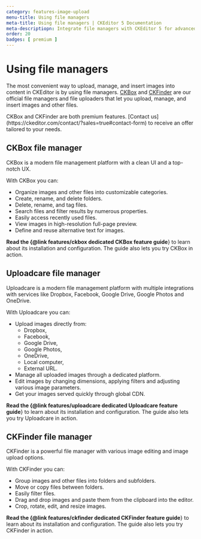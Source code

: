 ```yaml
---
category: features-image-upload
menu-title: Using file managers
meta-title: Using file managers | CKEditor 5 Documentation
meta-descriptiopn: Integrate file managers with CKEditor 5 for advanced image uploads. Learn how to connect, configure, and use file management tools.
order: 20
badges: [ premium ]
---
```


# Using file managers

The most convenient way to upload, manage, and insert images into content in CKEditor is by using file managers. [CKBox](https://ckeditor.com/ckbox/) and [CKFinder](https://ckeditor.com/ckfinder/) are our official file managers and file uploaders that let you upload, manage, and insert images and other files.

<info-box>
	CKBox and CKFinder are both premium features. [Contact us](https://ckeditor.com/contact/?sales=true#contact-form) to receive an offer tailored to your needs.
</info-box>

## CKBox file manager

CKBox is a modern file management platform with a clean UI and a top-notch UX.

With CKBox you can:
* Organize images and other files into customizable categories.
* Create, rename, and delete folders.
* Delete, rename, and tag files.
* Search files and filter results by numerous properties.
* Easily access recently used files.
* View images in high-resolution full-page preview.
* Define and reuse alternative text for images.

**Read the {@link features/ckbox dedicated CKBox feature guide**} to learn about its installation and configuration. The guide also lets you try CKBox in action.

## Uploadcare file manager

Uploadcare is a modern file management platform with multiple integrations with services like Dropbox, Facebook, Google Drive, Google Photos and OneDrive.

With Uploadcare you can:
* Upload images directly from:
	* Dropbox,
	* Facebook,
	* Google Drive,
	* Google Photos,
	* OneDrive,
	* Local computer,
	* External URL.
* Manage all uploaded images through a dedicated platform.
* Edit images by changing dimensions, applying filters and adjusting various image parameters.
* Get your images served quickly through global CDN.

**Read the {@link features/uploadcare dedicated Uploadcare feature guide**} to learn about its installation and configuration. The guide also lets you try Uploadcare in action.

## CKFinder file manager

CKFinder is a powerful file manager with various image editing and image upload options.

With CKFinder you can:
* Group images and other files into folders and subfolders.
* Move or copy files between folders.
* Easily filter files.
* Drag and drop images and paste them from the clipboard into the editor.
* Crop, rotate, edit, and resize images.

**Read the {@link features/ckfinder dedicated CKFinder feature guide**} to learn about its installation and configuration. The guide also lets you try CKFinder in action.
